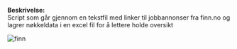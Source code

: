 **Beskrivelse:**<br/>
Script som går gjennom en tekstfil med linker til jobbannonser fra finn.no og lagrer nøkkeldata i en excel fil for å lettere holde oversikt


![finn](https://user-images.githubusercontent.com/72814986/103154564-69c43700-4798-11eb-96ae-3a6283772997.PNG)


